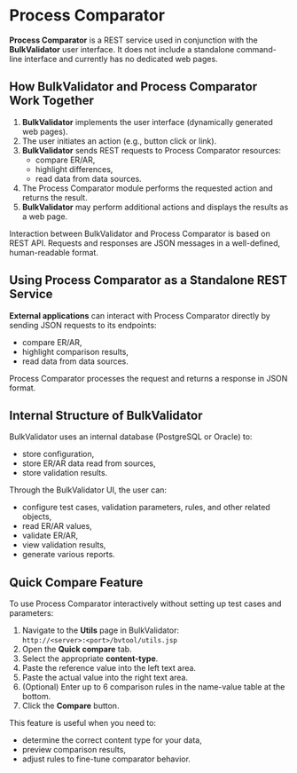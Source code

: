 # Process Comparator

**Process Comparator** is a REST service used in conjunction with the **BulkValidator** user interface. It does not include a standalone command-line interface and currently has no dedicated web pages.

## How BulkValidator and Process Comparator Work Together

1. **BulkValidator** implements the user interface (dynamically generated web pages).
2. The user initiates an action (e.g., button click or link).
3. **BulkValidator** sends REST requests to Process Comparator resources:
   - compare ER/AR,
   - highlight differences,
   - read data from data sources.
4. The Process Comparator module performs the requested action and returns the result.
5. **BulkValidator** may perform additional actions and displays the results as a web page.

Interaction between BulkValidator and Process Comparator is based on REST API. Requests and responses are JSON messages in a well-defined, human-readable format.

## Using Process Comparator as a Standalone REST Service

**External applications** can interact with Process Comparator directly by sending JSON requests to its endpoints:

- compare ER/AR,
- highlight comparison results,
- read data from data sources.

Process Comparator processes the request and returns a response in JSON format.

## Internal Structure of BulkValidator

BulkValidator uses an internal database (PostgreSQL or Oracle) to:

- store configuration,
- store ER/AR data read from sources,
- store validation results.

Through the BulkValidator UI, the user can:

- configure test cases, validation parameters, rules, and other related objects,
- read ER/AR values,
- validate ER/AR,
- view validation results,
- generate various reports.

## Quick Compare Feature

To use Process Comparator interactively without setting up test cases and parameters:

1. Navigate to the **Utils** page in BulkValidator:  
   `http://<server>:<port>/bvtool/utils.jsp`
2. Open the **Quick compare** tab.
3. Select the appropriate **content-type**.
4. Paste the reference value into the left text area.
5. Paste the actual value into the right text area.
6. (Optional) Enter up to 6 comparison rules in the name-value table at the bottom.
7. Click the **Compare** button.

This feature is useful when you need to:

- determine the correct content type for your data,
- preview comparison results,
- adjust rules to fine-tune comparator behavior.
